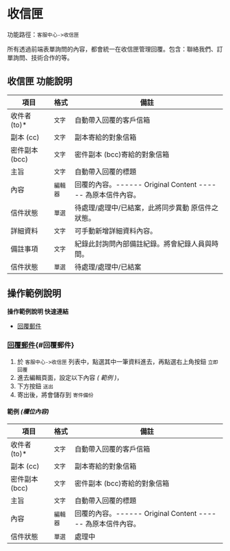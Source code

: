#  收信匣

功能路徑：`客服中心->收信匣`

所有透過前端表單詢問的內容，都會統一在收信匣管理回覆。包含：聯絡我們、訂單詢問、技術合作的等。



##  收信匣 功能說明

| 項目  | 格式 | 備註 |
|---|---|---|
|收件者 (to)*|`文字`|自動帶入回覆的客戶信箱|
|副本 (cc)|`文字`|副本寄給的對象信箱|
|密件副本 (bcc)|`文字`|密件副本 (bcc)寄給的對象信箱|
|主旨|`文字`|自動帶入回覆的標題|
|內容|`編輯器`|回覆的內容。------ Original Content ------ 為原本信件內容。|
|信件狀態|`單選`|待處理/處理中/已結案，此將同步異動 原信件之狀態。|
|詳細資料|`文字`|可手動新增詳細資料內容。|
|備註事項|`文字`|紀錄此封詢問內部備註紀錄。將會紀錄人員與時間。|
|信件狀態|`單選`|待處理/處理中/已結案|





##  操作範例說明

**操作範例說明 快速連結**

* [回覆郵件](/guide/inbox-received#回覆郵件)

### [回覆郵件](/guide/inbox-received#回覆郵件){#回覆郵件}

1. 於 `客服中心->收信匣` 列表中，點選其中一筆資料進去，再點選右上角按鈕 `立即回覆` 
2. 進去編輯頁面，設定以下內容 _( 範例 )_，
3. 下方按鈕 `送出`
4. 寄出後，將會儲存到 `寄件備份`

#### 範例 _(欄位內容)_

| 項目  | 格式 | 備註 |
|---|---|---|
|收件者 (to)*|`文字`|自動帶入回覆的客戶信箱|
|副本 (cc)|`文字`|副本寄給的對象信箱|
|密件副本 (bcc)|`文字`|密件副本 (bcc)寄給的對象信箱|
|主旨|`文字`|自動帶入回覆的標題|
|內容|`編輯器`|回覆的內容。------ Original Content ------ 為原本信件內容。|
|信件狀態|`單選`|處理中|

